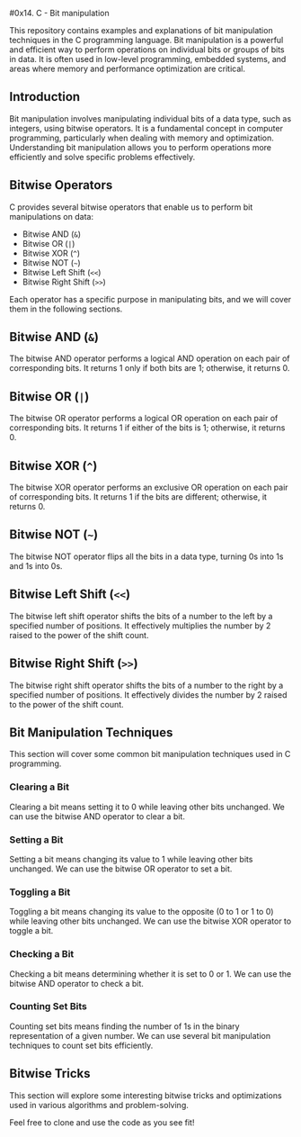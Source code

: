 #0x14. C - Bit manipulation

This repository contains examples and explanations of bit manipulation techniques in the C programming language. Bit manipulation is a powerful and efficient way to perform operations on individual bits or groups of bits in data. It is often used in low-level programming, embedded systems, and areas where memory and performance optimization are critical.

## Introduction

Bit manipulation involves manipulating individual bits of a data type, such as integers, using bitwise operators. It is a fundamental concept in computer programming, particularly when dealing with memory and optimization. Understanding bit manipulation allows you to perform operations more efficiently and solve specific problems effectively.

## Bitwise Operators

C provides several bitwise operators that enable us to perform bit manipulations on data:

- Bitwise AND (`&`)
- Bitwise OR (`|`)
- Bitwise XOR (`^`)
- Bitwise NOT (`~`)
- Bitwise Left Shift (`<<`)
- Bitwise Right Shift (`>>`)

Each operator has a specific purpose in manipulating bits, and we will cover them in the following sections.

## Bitwise AND (`&`)

The bitwise AND operator performs a logical AND operation on each pair of corresponding bits. It returns 1 only if both bits are 1; otherwise, it returns 0.

## Bitwise OR (`|`)

The bitwise OR operator performs a logical OR operation on each pair of corresponding bits. It returns 1 if either of the bits is 1; otherwise, it returns 0.

## Bitwise XOR (`^`)

The bitwise XOR operator performs an exclusive OR operation on each pair of corresponding bits. It returns 1 if the bits are different; otherwise, it returns 0.

## Bitwise NOT (`~`)

The bitwise NOT operator flips all the bits in a data type, turning 0s into 1s and 1s into 0s.

## Bitwise Left Shift (`<<`)

The bitwise left shift operator shifts the bits of a number to the left by a specified number of positions. It effectively multiplies the number by 2 raised to the power of the shift count.

## Bitwise Right Shift (`>>`)

The bitwise right shift operator shifts the bits of a number to the right by a specified number of positions. It effectively divides the number by 2 raised to the power of the shift count.

## Bit Manipulation Techniques

This section will cover some common bit manipulation techniques used in C programming.

### Clearing a Bit

Clearing a bit means setting it to 0 while leaving other bits unchanged. We can use the bitwise AND operator to clear a bit.

### Setting a Bit

Setting a bit means changing its value to 1 while leaving other bits unchanged. We can use the bitwise OR operator to set a bit.

### Toggling a Bit

Toggling a bit means changing its value to the opposite (0 to 1 or 1 to 0) while leaving other bits unchanged. We can use the bitwise XOR operator to toggle a bit.

### Checking a Bit

Checking a bit means determining whether it is set to 0 or 1. We can use the bitwise AND operator to check a bit.

### Counting Set Bits

Counting set bits means finding the number of 1s in the binary representation of a given number. We can use several bit manipulation techniques to count set bits efficiently.

## Bitwise Tricks

This section will explore some interesting bitwise tricks and optimizations used in various algorithms and problem-solving.

Feel free to clone and use the code as you see fit!
